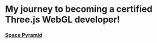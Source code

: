 # My journey to becoming a certified Three.js WebGL developer!

### [Space Pyramid](https://bejewelled-cactus-d214e5.netlify.app/)
